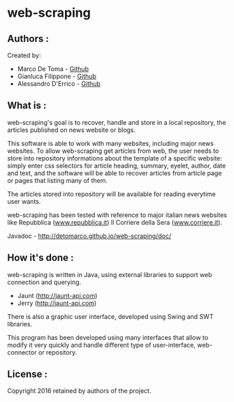 web-scraping
=========================================

Authors :
-------------------
Created by:

 * Marco De Toma - [Github](https://github.com/detomarco)
 * Gianluca Filippone - [Github](https://github.com/Gianlufil)
 * Alessandro D'Errico - [Github](https://github.com/lamoichenzio)


What is :
-------------------
web-scraping's goal is to recover, handle and store in a local repository, the articles published on news website or blogs.

This software is able to work with many websites, including major news websites.
To allow web-scraping get articles from web, the user needs to store into repository informations about the template of a specific website: simply enter css selectors for article heading, summary, eyelet, author, date and text, and the software will be able to recover articles from article page or pages that listing many of them.

The articles stored into repository will be available for reading everytime user wants.

web-scraping has been tested with reference to major italian news websites like Repubblica (www.repubblica.it)
Il Corriere della Sera (www.corriere.it).

Javadoc - http://detomarco.github.io/web-scraping/doc/

How it's done :
-------------------
web-scraping is written in Java, using external libraries to support web connection and querying.

 * Jaunt (http://jaunt-api.com)
 * Jerry (http://jaunt-api.com)
 
There is also a graphic user interface, developed using Swing and SWT libraries.

This program has been developed using many interfaces that allow to modify it very quickly and handle different type of user-interface, web-connector or repository.

License :
-------------------
Copyright 2016 retained by authors of the project.
